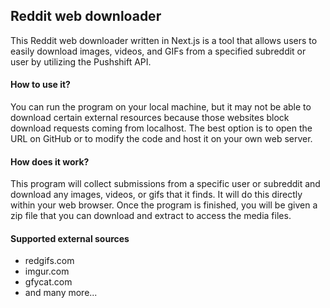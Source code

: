 ## Reddit web downloader

This Reddit web downloader written in Next.js is a tool that allows users to easily download images, videos, and GIFs from a specified subreddit or user by utilizing the Pushshift API.

#### How to use it?

You can run the program on your local machine, but it may not be able to download certain external resources because those websites block download requests coming from localhost. The best option is to open the URL on GitHub or to modify the code and host it on your own web server.

#### How does it work?

This program will collect submissions from a specific user or subreddit and download any images, videos, or gifs that it finds. It will do this directly within your web browser. Once the program is finished, you will be given a zip file that you can download and extract to access the media files.

#### Supported external sources

- redgifs.com
- imgur.com
- gfycat.com
- and many more...
